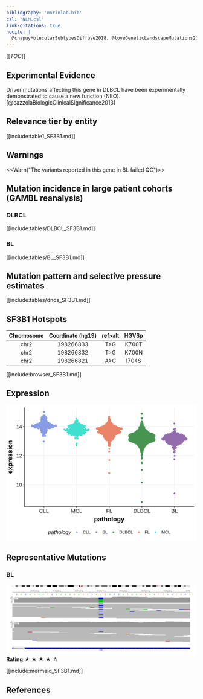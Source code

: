 ```yaml
---
bibliography: 'morinlab.bib'
csl: 'NLM.csl'
link-citations: true
nocite: |
  @chapuyMolecularSubtypesDiffuse2018, @loveGeneticLandscapeMutations2012, @reddyGeneticFunctionalDrivers2017, 
---
```

[[_TOC_]]



## Experimental Evidence

Driver mutations affecting this gene in DLBCL have been experimentally demonstrated to cause a new function (NEO).[@cazzolaBiologicClinicalSignificance2013]

## Relevance tier by entity

[[include:table1_SF3B1.md]]

## Warnings

<<Warn("The variants reported in this gene in BL failed QC")>>

## Mutation incidence in large patient cohorts (GAMBL reanalysis)

### DLBCL
[[include:tables/DLBCL_SF3B1.md]]

### BL
[[include:tables/BL_SF3B1.md]]

## Mutation pattern and selective pressure estimates

[[include:tables/dnds_SF3B1.md]]

## SF3B1 Hotspots

| Chromosome |Coordinate (hg19) | ref>alt | HGVSp | 
 | :---:| :---: | :--: | :---: |
| chr2 | 198266833 | T>G | K700T |
| chr2 | 198266832 | T>G | K700N |
| chr2 | 198266821 | A>C | I704S |

[[include:browser_SF3B1.md]]

## Expression
![](images/gene_expression/SF3B1_by_pathology.svg)
<!-- ORIGIN: loveGeneticLandscapeMutations2012 -->
<!-- BL: loveGeneticLandscapeMutations2012 -->

## Representative Mutations

### BL

![](primary/Love_SF3B1.svg)
**Rating**
&starf; &starf; &starf; &starf; &star;


[[include:mermaid_SF3B1.md]]

## References

